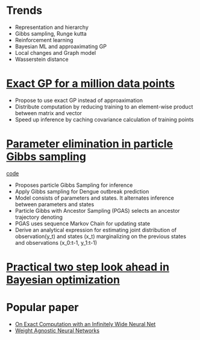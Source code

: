 # Trends
  * Representation and hierarchy
  * Gibbs sampling, Runge kutta
  * Reinforcement learning
  * Bayesian ML and approaximating GP
  * Local changes and Graph model
  * Wasserstein distance

# [Exact GP for a million data points](https://arxiv.org/pdf/1903.08114.pdf)


* Propose to use exact GP instead of approaximation
* Distribute computation by reducing training to an element-wise product between matrix and vector
* Speed up inference by caching covariance calculation of training points

# [Parameter elimination in particle Gibbs sampling](https://arxiv.org/pdf/1910.14145.pdf)
[code](https://github.com/uu-sml/birch-vector-borne-disease/tree/76288c12761293aeca9e8b452b0c678914848dae)
* Proposes particle Gibbs Sampling for inference
* Apply Gibbs sampling for Dengue outbreak prediction
* Model consists of parameters and states. It alternates inference between parameters and states
* Particle Gibbs with Ancestor Sampling (PGAS) selects an ancestor trajectory denoting 
* PGAS uses sequence Markov Chain for updating state
* Derive an analytical expression for estimating joint distribution of observation(y_t) and states (x_t) marginalizing on the previous states and observations (x_0:t-1, y_1:t-1)

# [Practical two step look ahead in Bayesian optimization](http://papers.nips.cc/paper/9174-practical-two-step-lookahead-bayesian-optimization.pdf)


# Popular paper
* [On Exact Computation with an Infinitely Wide Neural Net](https://arxiv.org/pdf/1904.11955.pdf)
* [Weight Agnostic Neural Networks](https://arxiv.org/abs/1906.04358)
